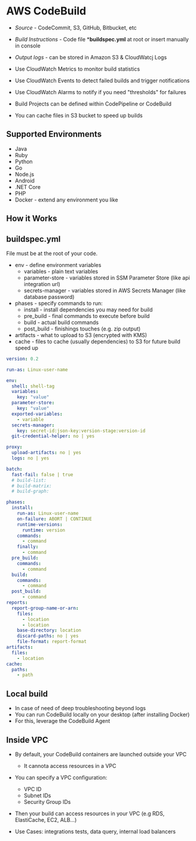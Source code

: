 # AWS CodeBuild

- *Source* - CodeCommit, S3, GitHub, Bitbucket, etc
- *Build Instructions* - Code file ***buildspec.yml** at root or insert manually in console
- *Output logs* - can be stored in Amazon S3 & CloudWatcj Logs
- Use CloudWatch Metrics to monitor build statistics
- Use CloudWatch Events to detect failed builds and trigger notifications
- Use CloudWatch Alarms to notify if you need "thresholds" for failures

- Build Projects can be defined within CodePipeline or CodeBuild
- You can cache files in S3 bucket to speed up builds

## Supported Environments

- Java
- Ruby
- Python
- Go
- Node.js
- Android
- .NET Core
- PHP
- Docker - extend any environment you like

## How it Works


## buildspec.yml
File must be at the root of your code.

- env - define environment variables
  - variables - plain text variables
  - parameter-store - variables stored in SSM Parameter Store (like api integration url)
  - secrets-manager - variables stored in AWS Secrets Manager (like database password)
- phases - specify commands to run:
  - install - install dependencies you may need for build
  - pre_build - final commands to execute before build
  - build - actual build commands
  - post_build - finishings touches (e.g. zip output)
- artifacts - what to upload to S3 (encrypted with KMS)
- cache - files to cache (usually dependencies) to S3 for future build speed up

```yml
version: 0.2

run-as: Linux-user-name

env:
  shell: shell-tag
  variables:
    key: "value"
  parameter-store:
    key: "value"
  exported-variables:
    - variable
  secrets-manager:
    key: secret-id:json-key:version-stage:version-id
  git-credential-helper: no | yes

proxy:
  upload-artifacts: no | yes
  logs: no | yes

batch:
  fast-fail: false | true
  # build-list:
  # build-matrix:
  # build-graph:

phases:
  install:
    run-as: Linux-user-name
    on-failure: ABORT | CONTINUE
    runtime-versions:
      runtime: version
    commands:
      - command
    finally:
      - command
  pre_build:
    commands:
      - command
  build:
    commands:
      - command
  post_build:
      - command
reports:
  report-group-name-or-arn:
    files:
      - location
      - location
    base-directory: location
    discard-paths: no | yes
    file-format: report-format
artifacts:
  files:
    - location
cache:
  paths:
    - path

```
## Local build

- In case of need of deep troubleshooting beyond logs
- You can run CodeBuild locally on your desktop (after installing Docker)
- For this, leverage the CodeBuild Agent

## Inside VPC

- By default, your CodeBuild containers are launched outside your VPC
  - It cannota access resources in a VPC

- You can specify a VPC configuration:
  - VPC ID
  - Subnet IDs
  - Security Group IDs
- Then your build can access resources in your VPC (e.g RDS, ElastiCache, EC2, ALB...)
- Use Cases: integrations tests, data query, internal load balancers

